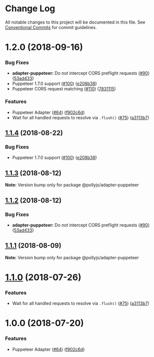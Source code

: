 # Change Log

All notable changes to this project will be documented in this file.
See [Conventional Commits](https://conventionalcommits.org) for commit guidelines.

<a name="1.2.0"></a>
# 1.2.0 (2018-09-16)


### Bug Fixes

* **adapter-puppeteer:** Do not intercept CORS preflight requests ([#90](https://github.com/netflix/pollyjs/tree/master/packages/[@pollyjs](https://github.com/pollyjs)/adapter-puppeteer/issues/90)) ([53ad433](https://github.com/netflix/pollyjs/tree/master/packages/@pollyjs/adapter-puppeteer/commit/53ad433))
* Puppeteer 1.7.0 support ([#100](https://github.com/netflix/pollyjs/tree/master/packages/[@pollyjs](https://github.com/pollyjs)/adapter-puppeteer/issues/100)) ([e208b38](https://github.com/netflix/pollyjs/tree/master/packages/@pollyjs/adapter-puppeteer/commit/e208b38))
* Puppeteer CORS request matching ([#110](https://github.com/netflix/pollyjs/tree/master/packages/[@pollyjs](https://github.com/pollyjs)/adapter-puppeteer/issues/110)) ([7831115](https://github.com/netflix/pollyjs/tree/master/packages/@pollyjs/adapter-puppeteer/commit/7831115))


### Features

* Puppeteer Adapter ([#64](https://github.com/netflix/pollyjs/tree/master/packages/[@pollyjs](https://github.com/pollyjs)/adapter-puppeteer/issues/64)) ([f902c6d](https://github.com/netflix/pollyjs/tree/master/packages/@pollyjs/adapter-puppeteer/commit/f902c6d))
* Wait for all handled requests to resolve via `.flush()` ([#75](https://github.com/netflix/pollyjs/tree/master/packages/[@pollyjs](https://github.com/pollyjs)/adapter-puppeteer/issues/75)) ([a3113b7](https://github.com/netflix/pollyjs/tree/master/packages/@pollyjs/adapter-puppeteer/commit/a3113b7))




<a name="1.1.4"></a>
## [1.1.4](https://github.com/netflix/pollyjs/tree/master/packages/@pollyjs/adapter-puppeteer/compare/@pollyjs/adapter-puppeteer@1.1.3...@pollyjs/adapter-puppeteer@1.1.4) (2018-08-22)


### Bug Fixes

* Puppeteer 1.7.0 support ([#100](https://github.com/netflix/pollyjs/tree/master/packages/[@pollyjs](https://github.com/pollyjs)/adapter-puppeteer/issues/100)) ([e208b38](https://github.com/netflix/pollyjs/tree/master/packages/@pollyjs/adapter-puppeteer/commit/e208b38))




<a name="1.1.3"></a>
## [1.1.3](https://github.com/netflix/pollyjs/tree/master/packages/@pollyjs/adapter-puppeteer/compare/@pollyjs/adapter-puppeteer@1.1.2...@pollyjs/adapter-puppeteer@1.1.3) (2018-08-12)




**Note:** Version bump only for package @pollyjs/adapter-puppeteer

<a name="1.1.2"></a>
## [1.1.2](https://github.com/netflix/pollyjs/tree/master/packages/@pollyjs/adapter-puppeteer/compare/@pollyjs/adapter-puppeteer@1.1.1...@pollyjs/adapter-puppeteer@1.1.2) (2018-08-12)


### Bug Fixes

* **adapter-puppeteer:** Do not intercept CORS preflight requests ([#90](https://github.com/netflix/pollyjs/tree/master/packages/[@pollyjs](https://github.com/pollyjs)/adapter-puppeteer/issues/90)) ([53ad433](https://github.com/netflix/pollyjs/tree/master/packages/@pollyjs/adapter-puppeteer/commit/53ad433))




<a name="1.1.1"></a>
## [1.1.1](https://github.com/netflix/pollyjs/tree/master/packages/@pollyjs/adapter-puppeteer/compare/@pollyjs/adapter-puppeteer@1.1.0...@pollyjs/adapter-puppeteer@1.1.1) (2018-08-09)




**Note:** Version bump only for package @pollyjs/adapter-puppeteer

<a name="1.1.0"></a>
# [1.1.0](https://github.com/netflix/pollyjs/tree/master/packages/@pollyjs/adapter-puppeteer/compare/@pollyjs/adapter-puppeteer@1.0.0...@pollyjs/adapter-puppeteer@1.1.0) (2018-07-26)


### Features

* Wait for all handled requests to resolve via `.flush()` ([#75](https://github.com/netflix/pollyjs/tree/master/packages/[@pollyjs](https://github.com/pollyjs)/adapter-puppeteer/issues/75)) ([a3113b7](https://github.com/netflix/pollyjs/tree/master/packages/@pollyjs/adapter-puppeteer/commit/a3113b7))




<a name="1.0.0"></a>
# 1.0.0 (2018-07-20)


### Features

* Puppeteer Adapter ([#64](https://github.com/netflix/pollyjs/tree/master/packages/[@pollyjs](https://github.com/pollyjs)/adapter-puppeteer/issues/64)) ([f902c6d](https://github.com/netflix/pollyjs/tree/master/packages/@pollyjs/adapter-puppeteer/commit/f902c6d))
